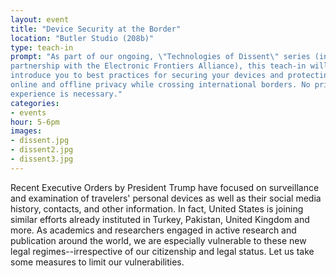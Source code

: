 ```yaml
---
layout: event
title: "Device Security at the Border"
location: "Butler Studio (208b)"
type: teach-in
prompt: "As part of our ongoing, \"Technologies of Dissent\" series (in
partnership with the Electronic Frontiers Alliance), this teach-in will
introduce you to best practices for securing your devices and protecting your
online and offline privacy while crossing international borders. No prior
experience is necessary."
categories:
- events
hour: 5-6pm
images:
- dissent.jpg
- dissent2.jpg
- dissent3.jpg
---
```


Recent Executive Orders by President Trump have focused on surveillance and
examination of travelers' personal devices as well as their social media
history, contacts, and other information. In fact, United States is joining similar efforts already
instituted in Turkey, Pakistan, United Kingdom and more. As academics and researchers engaged
in active research and publication around the world, we are especially
vulnerable to these new legal regimes--irrespective of our citizenship and
legal status. Let us take some measures to limit our vulnerabilities.
